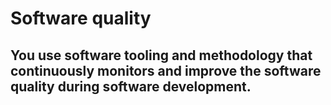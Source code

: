 # Software quality
## You use software **tooling and methodology** that continuously monitors and improve the software quality during software development.
